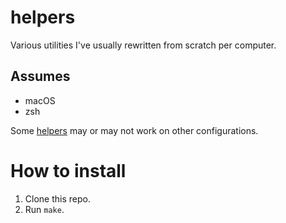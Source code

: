 # helpers

Various utilities I've usually rewritten from scratch per computer.

## Assumes

* macOS
* zsh

Some [helpers](./bin) may or may not work on other configurations.

# How to install

1. Clone this repo.
2. Run `make`.

